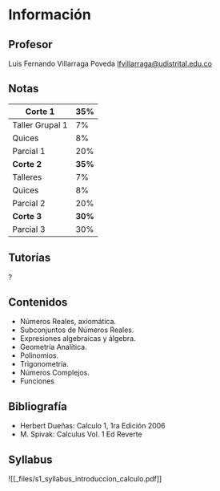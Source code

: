 # Información

## Profesor

Luis Fernando Villarraga Poveda
lfvillarraga@udistrital.edu.co

## Notas

| **Corte 1**     | **35%** |
| --------------- | ------- |
| Taller Grupal 1 | 7%      |
| Quices          | 8%      |
| Parcial 1       | 20%     |
| **Corte 2**     | **35%** |
| Talleres        | 7%      |
| Quices          | 8%      |
| Parcial 2       | 20%     |
| **Corte 3**     | **30%** |
| Parcial 3       | 30%     |

## Tutorías

?
## Contenidos

 - Números Reales, axiomática.
 - Subconjuntos de Números Reales.
 - Expresiones algebraicas y álgebra.
 - Geometría Analítica.
 - Polinomios.
 - Trigonometría. 
 - Números Complejos.
 - Funciones

## Bibliografía

- Herbert Dueñas: Calculo 1, 1ra Edición 2006
- M. Spivak: Calculus Vol. 1 Ed Reverte

## Syllabus

![[_files/s1_syllabus_introduccion_calculo.pdf]]